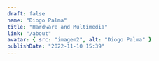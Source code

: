 ```yaml
---
draft: false
name: "Diogo Palma"
title: "Hardware and Multimedia"
link: "/about"
avatar: { src: "imagem2", alt: "Diogo Palma" }
publishDate: "2022-11-10 15:39"
---
```

